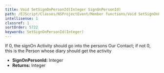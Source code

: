 ```yaml
---
title: Void SetSignOnPersonId(Integer SignOnPersonId)
path: /EJScript/Classes/NSProjectEvent/Member functions/Void SetSignOnPersonId(Integer p_0)
intellisense: 1
classref: 1
sortOrder: 5722
keywords: SetSignOnPersonId(Integer)
---
```



If 0, the signOn Activity should go into the persons Our Contact; if not 0, this is the Person whose diary should get the activity



* **SignOnPersonId:** Integer
* **Returns:** Integer



